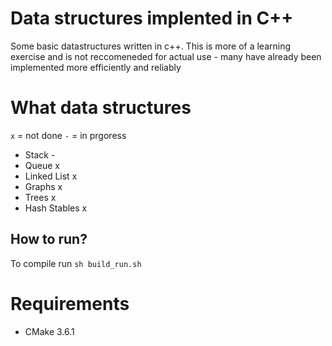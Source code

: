 Data structures implented in C++
================================
Some basic datastructures written in c++. This is more of a learning exercise and is not reccomeneded for actual use - many have already been implemented more efficiently and reliably

What data structures
====================
`x` = not done 
`-` = in prgoress

- Stack -
- Queue x
- Linked List x
- Graphs x
- Trees x
- Hash Stables x

How to run?
-----------
To compile run `sh build_run.sh`

Requirements
============
 - CMake 3.6.1
